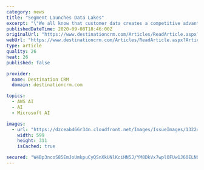 ```yaml
---
category: news
title: "Segment Launches Data Lakes"
excerpt: "\"We all know that customer data creates a competitive advantage, but what companies sometimes fail to recognize is that the quality of their data architecture will determine just how significant that advantage really is,"
publishedDateTime: 2020-09-08T18:46:00Z
originalUrl: "https://www.destinationcrm.com/Articles/ReadArticle.aspx?ArticleID=142734"
webUrl: "https://www.destinationcrm.com/Articles/ReadArticle.aspx?ArticleID=142734"
type: article
quality: 26
heat: 26
published: false

provider:
  name: Destination CRM
  domain: destinationcrm.com

topics:
  - AWS AI
  - AI
  - Microsoft AI

images:
  - url: "https://dzceab466r34n.cloudfront.net/Images/IssueImages/132248-Capture-ORG.png"
    width: 599
    height: 311
    isCached: true

secured: "W4Bp3ncoS85EmJoUmkpuCyQSnXkUNlKciHN5J/YM8DkVx7wplOFUw1J60ELNGldIuYVTWxdFekV1arfpQ2HVNhj5mvFFjyiHjGt0JBtY7hHHGmyNH9TgROskuikIujmBi/8+/sv67sjGsHJ7F5448E+7JUbrUhLeotPUrTZ7YtJIDcxznNfYewU6UM9CVU2hgp+4YCUsENZpP5wqxSIlK6o8uXpQjBl9EpTcY0jb7tH0HC99D5LjFOBmd5EnkZqwmLvq9xd7d4vDILtubYbNCQZbRxfEpKwy6OVGItj8nxTDEr5UYCKKbzMiX3gpJcA2Io+qEHgtp24mxTtr2mnQyVnB2OEv2suvrXM9BnFSUQY=;s2Jptl4U5yeCHs+cpSSHkQ=="
---
```


